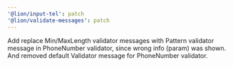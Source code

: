 ```yaml
---
'@lion/input-tel': patch
'@lion/validate-messages': patch
---
```


Add replace Min/MaxLength validator messages with Pattern validator message in PhoneNumber validator, since wrong info (param) was shown. And removed default Validator message for PhoneNumber validator.
